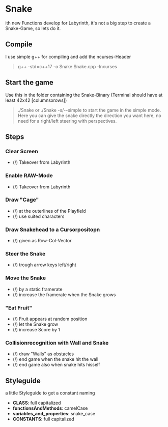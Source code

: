 # Snake
ith new Functions develop for Labyrinth, it's not a big step to create a Snake-Game, so lets do it.

## Compile
I use simple g++ for compiling and add the ncurses-Header
> g++ -std=c++17 -o Snake Snake.cpp -lncurses

## Start the game
Use this in the folder containing the Snake-Binary (Terminal should have at least 42x42 [columnsxrows])
> ./Snake
or 
> ./Snake -s/--simple
to start the game in the simple mode. Here you can give the snake directly the direction you want here, no need for a right/left steering with perspectives. 

## Steps
### Clear Screen
* (/) Takeover from Labyrinth

### Enable RAW-Mode
* (/) Takeover from Labyrinth

### Draw "Cage"
* (/) at the outerlines of the Playfield
* (/) use suited characters

### Draw Snakehead to a Cursorpositopn
* (/) given as Row-Col-Vector

### Steer the Snake
* (/) trough arrow keys left/right

### Move the Snake
* (/) by a static framerate
* (/) increase the framerate when the Snake grows

### "Eat Fruit"
* (/) Fruit appears at random position
* (/) let the Snake grow
* (/) increase Score by 1

### Collisionrecognition with Wall and Snake
* (/) draw "Walls" as obstacles
* (/) end game when the snake hit the wall
* (/) end game also when snake hits hisself

## Styleguide
a little Styleguide to get a constant naming
* **CLASS**: full capitalized
* **functionsAndMethods**: camelCase
* **variables_and_properties**: snake_case
* **CONSTANTS**: full capitalized